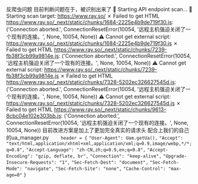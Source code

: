 反爬虫问题
目前判断问题在于，被识别出来了
🚀 Starting API endpoint scan...
🎯 Starting scan target: https://www.ray.so/
✗ Failed to get HTML https://www.ray.so/_next/static/chunks/1684-2225e4b9de719f30.js: 
('Connection aborted.', ConnectionResetError(10054, 
'远程主机强迫关闭了一个现有的连接。', None, 10054, None))
⚠ Cannot get external script:
https://www.ray.so/_next/static/chunks/1684-2225e4b9de719f30.js
✗ Failed to get HTML https://www.ray.so/_next/static/chunks/7239-fb38f3cb99a9814e.js: 
('Connection aborted.', ConnectionResetError(10054,
'远程主机强迫关闭了一个现有的连接。', None, 10054, None))
⚠ Cannot get external script:
https://www.ray.so/_next/static/chunks/7239-fb38f3cb99a9814e.js
✗ Failed to get HTML https://www.ray.so/_next/static/chunks/7328-5202ec326627545d.js: 
('Connection aborted.', ConnectionResetError(10054,
'远程主机强迫关闭了一个现有的连接。', None, 10054, None))
⚠ Cannot get external script:
https://www.ray.so/_next/static/chunks/7328-5202ec326627545d.js
✗ Failed to get HTML https://www.ray.so/_next/static/chunks/9613-8cbc04e102e303bb.js: 
('Connection aborted.', ConnectionResetError(10054,
'远程主机强迫关闭了一个现有的连接。', None, 10054, None))
目前改进方案是加上了更加完全真实的请求头
配合上我们的自己的ua_manager.py
`    header = {`
        `"User-Agent": Uam.getUa(),`
        `"Accept": "text/html,application/xhtml+xml,application/xml;q=0.9,image/webp,*/*;q=0.8",`
        `"Accept-Language": "zh-CN,zh;q=0.9,en;q=0.8",`
        `"Accept-Encoding": "gzip, deflate, br",`
        `"Connection": "keep-alive",`
        `"Upgrade-Insecure-Requests": "1",`
        `"Sec-Fetch-Dest": "document",`
        `"Sec-Fetch-Mode": "navigate",`
        `"Sec-Fetch-Site": "none",`
        `"Cache-Control": "max-age=0"`
    `}`